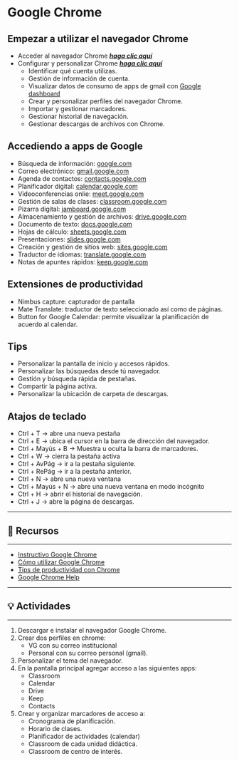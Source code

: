 # Google Chrome

## Empezar a utilizar el navegador Chrome
- Acceder al navegador Chrome ***[haga clic aquí](https://support.google.com/a/users/answer/9310451?hl=es&ref_topic=9290441)***
- Configurar y personalizar Chrome ***[haga clic aquí](https://support.google.com/a/users/answer/9310144?hl=es&ref_topic=9290441)***
    - Identificar qué cuenta utilizas.
    - Gestión de información de cuenta.
    - Visualizar datos de consumo de apps de gmail con [Google dashboard](https://google.com/dashboard)
    - Crear y personalizar perfiles del navegador Chrome.
    - Importar y gestionar marcadores.
    - Gestionar historial de navegación.
    - Gestionar descargas de archivos con Chrome.

## Accediendo a apps de Google
- Búsqueda de información: [google.com](google.com)
- Correo electrónico: [gmail.google.com](gmail.google.com)
- Agenda de contactos: [contacts.google.com](contacts.google.com)
- Planificador digital: [calendar.google.com](calendar.google.com)
- Videoconferencias onlie: [meet.google.com](meet.google.com)
- Gestión de salas de clases: [classroom.google.com](classroom.google.com)
- Pizarra digital: [jamboard.google.com](jamboard.google.com)
- Almacenamiento y gestión de archivos: [drive.google.com](drive.google.com)
- Documento de texto: [docs.google.com](docs.google.com)
- Hojas de cálculo: [sheets.google.com](sheets.google.com)
- Presentaciones: [slides.google.com](slides.google.com)
- Creación y gestión de sitios web: [sites.google.com](sites.google.com)
- Traductor de idiomas: [translate.google.com](translate.google.com)
- Notas de apuntes rápidos: [keep.google.com](keep.google.com)

## Extensiones de productividad
- Nimbus capture: capturador de pantalla
- Mate Translate: traductor de texto seleccionado así como de páginas.
- Button for Google Calendar: permite visualizar la planificación de acuerdo al calendar.


## Tips
- Personalizar la pantalla de inicio y accesos rápidos.
- Personalizar las búsquedas desde tú navegador.
- Gestión y búsqueda rápida de pestañas.
- Compartir la página activa.
- Personalizar la ubicación de carpeta de descargas.

## Atajos de teclado
- Ctrl + T -> abre una nueva pestaña
- Ctrl + E -> ubica el cursor en la barra de dirección del navegador.
- Ctrl + Mayús + B -> Muestra u oculta la barra de marcadores.
- Ctrl + W -> cierra la pestaña activa
- Ctrl + AvPág -> ir a la pestaña siguiente.
- Ctrl + RePág -> ir a la pestaña anterior.
- Ctrl + N -> abre una nueva ventana
- Ctrl + Mayús + N -> abre una nueva ventana en modo incógnito
- Ctrl + H -> abrir el historial de navegación.
- Ctrl + J -> abre la página de descargas. 

---
## :orange_book: Recursos
---
- [Instructivo Google Chrome](https://sites.google.com/vallegrande.edu.pe/sitechrom/inicio)
- [Cómo utilizar Google Chrome](https://youtu.be/LpxedaKMMCk)
- [Tips de productividad con Chrome](https://youtu.be/KXY-2fIAksY)
- [Google Chrome Help](https://support.google.com/chrome/?hl=en#topic=)

---
## :bulb: Actividades
---
1. Descargar e instalar el navegador Google Chrome.
2. Crear dos perfiles en chrome:
    - VG con su correo institucional
    - Personal con su correo personal (gmail).
3. Personalizar el tema del navegador.
4. En la pantalla principal agregar acceso a las siguientes apps:
    - Classroom
    - Calendar
    - Drive
    - Keep
    - Contacts
5. Crear y organizar marcadores de acceso a:
    - Cronograma de planificación.
    - Horario de clases.
    - Planificador de actividades (calendar)
    - Classroom de cada unidad didáctica.
    - Classroom de centro de interés.